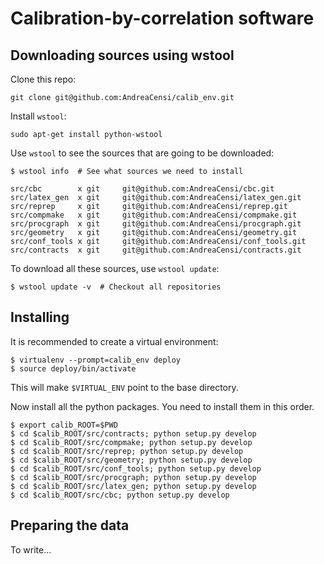 Calibration-by-correlation software
=====================================


Downloading sources using wstool
--------------------------------

Clone this repo:

    git clone git@github.com:AndreaCensi/calib_env.git

Install ``wstool``:
    
    sudo apt-get install python-wstool

Use ``wstool`` to see the sources that are going to be downloaded:

    $ wstool info  # See what sources we need to install

    src/cbc        x git     git@github.com:AndreaCensi/cbc.git
    src/latex_gen  x git     git@github.com:AndreaCensi/latex_gen.git
    src/reprep     x git     git@github.com:AndreaCensi/reprep.git
    src/compmake   x git     git@github.com:AndreaCensi/compmake.git
    src/procgraph  x git     git@github.com:AndreaCensi/procgraph.git
    src/geometry   x git     git@github.com:AndreaCensi/geometry.git
    src/conf_tools x git     git@github.com:AndreaCensi/conf_tools.git
    src/contracts  x git     git@github.com:AndreaCensi/contracts.git

To download all these sources, use ``wstool update``:

    $ wstool update -v  # Checkout all repositories

Installing
----------

It is recommended to create a virtual environment:

    $ virtualenv --prompt=calib_env deploy
    $ source deploy/bin/activate

This will make ``$VIRTUAL_ENV`` point to the base directory.

Now install all the python packages. You need to install them in this order.

    $ export calib_ROOT=$PWD
    $ cd $calib_ROOT/src/contracts; python setup.py develop
    $ cd $calib_ROOT/src/compmake; python setup.py develop
    $ cd $calib_ROOT/src/reprep; python setup.py develop
    $ cd $calib_ROOT/src/geometry; python setup.py develop
    $ cd $calib_ROOT/src/conf_tools; python setup.py develop
    $ cd $calib_ROOT/src/procgraph; python setup.py develop
    $ cd $calib_ROOT/src/latex_gen; python setup.py develop
    $ cd $calib_ROOT/src/cbc; python setup.py develop


Preparing the data
------------------

To write...



